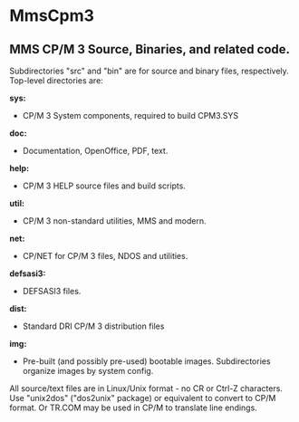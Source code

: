 # MmsCpm3
## MMS CP/M 3 Source, Binaries, and related code.

Subdirectories "src" and "bin" are for source and binary files,
respectively. Top-level directories are:

**sys:**
-   CP/M 3 System components, required to build CPM3.SYS

**doc:**
-   Documentation, OpenOffice, PDF, text.

**help:**
-   CP/M 3 HELP source files and build scripts.

**util:**
-   CP/M 3 non-standard utilities, MMS and modern.

**net:**
-   CP/NET for CP/M 3 files, NDOS and utilities.

**defsasi3:**
-   DEFSASI3 files.

**dist:**
-   Standard DRI CP/M 3 distribution files

**img:**
-   Pre-built (and possibly pre-used) bootable images.
    Subdirectories organize images by system config.

All source/text files are in Linux/Unix format - no CR or Ctrl-Z characters.
Use "unix2dos" ("dos2unix" package) or equivalent to convert to CP/M format.
Or TR.COM may be used in CP/M to translate line endings.
